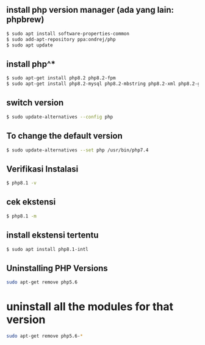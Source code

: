 ## install php version manager (ada yang lain: phpbrew)

```bash
$ sudo apt install software-properties-common
$ sudo add-apt-repository ppa:ondrej/php
$ sudo apt update
```

## install php^\*

```bash
$ sudo apt-get install php8.2 php8.2-fpm
$ sudo apt-get install php8.2-mysql php8.2-mbstring php8.2-xml php8.2-gd php8.2-curl
```

## switch version

```bash
$ sudo update-alternatives --config php
```

## To change the default version

```bash
$ sudo update-alternatives --set php /usr/bin/php7.4
```

## Verifikasi Instalasi

```bash
$ php8.1 -v
```

## cek ekstensi

```bash
$ php8.1 -m
```

## install ekstensi tertentu

```bash
$ sudo apt install php8.1-intl
```

## Uninstalling PHP Versions

```bash
sudo apt-get remove php5.6
```

# uninstall all the modules for that version

```bash
sudo apt-get remove php5.6-*
```
